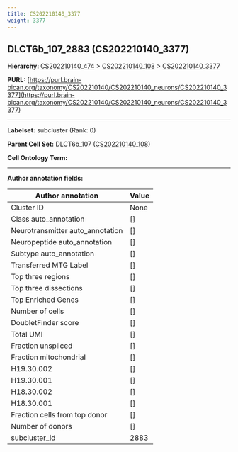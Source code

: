 ```yaml
---
title: CS202210140_3377
weight: 3377
---
```

## DLCT6b_107_2883 (CS202210140_3377)
<b>Hierarchy: </b>
[CS202210140_474](../CS202210140_474) >
[CS202210140_108](../CS202210140_108) >
[CS202210140_3377](../CS202210140_3377)

**PURL:** [https://purl.brain-bican.org/taxonomy/CS202210140/CS202210140_neurons/CS202210140_3377](https://purl.brain-bican.org/taxonomy/CS202210140/CS202210140_neurons/CS202210140_3377)

---


**Labelset:** subcluster (Rank: 0)

**Parent Cell Set:** DLCT6b_107 ([CS202210140_108](../CS202210140_108))



**Cell Ontology Term:** 

[MARKER GENES.]: #


---

[TRANSFERRED ANNOTATIONS.]: #


[AUTHOR ANNOTATION FIELDS.]: #


**Author annotation fields:**

| Author annotation | Value |
|-------------------|-------|
|Cluster ID|None|
|Class auto_annotation|[]|
|Neurotransmitter auto_annotation|[]|
|Neuropeptide auto_annotation|[]|
|Subtype auto_annotation|[]|
|Transferred MTG Label|[]|
|Top three regions|[]|
|Top three dissections|[]|
|Top Enriched Genes|[]|
|Number of cells|[]|
|DoubletFinder score|[]|
|Total UMI|[]|
|Fraction unspliced|[]|
|Fraction mitochondrial|[]|
|H19.30.002|[]|
|H19.30.001|[]|
|H18.30.002|[]|
|H18.30.001|[]|
|Fraction cells from top donor|[]|
|Number of donors|[]|
|subcluster_id|2883|
